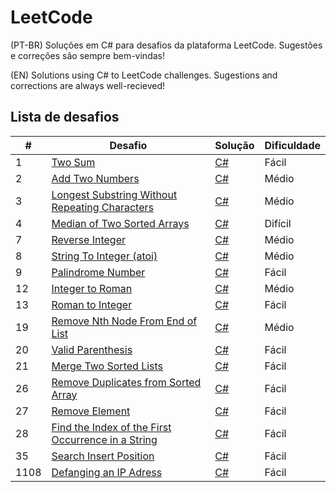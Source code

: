 # LeetCode

(PT-BR)
Soluções em C# para desafios da plataforma LeetCode. Sugestões e correções são sempre bem-vindas!

(EN)
Solutions using C# to LeetCode challenges. Sugestions and corrections are always well-recieved!

## Lista de desafios

| # | Desafio | Solução | Dificuldade |
|---| ----- | -------- | ---------- |
|1|[Two Sum](https://leetcode.com/problems/two-sum/) | [C#](./1_TwoSum/1_TwoSum.cs) |Fácil|
|2|[Add Two Numbers](https://leetcode.com/problems/add-two-numbers/) | [C#](./2_AddTwoNumbers/2_AddTwoNumbers.cs) |Médio|
|3|[Longest Substring Without Repeating Characters](https://leetcode.com/problems/longest-substring-without-repeating-characters/) | [C#](./3_LongestSubstringWithoutRepeatingCharacters/3_LongestSubstringWithoutRepeatingCharacters.cs) |Médio|
|4|[Median of Two Sorted Arrays](https://leetcode.com/problems/median-of-two-sorted-arrays/) | [C#](./4_MedianOfTwoSortedArrays/4_MedianOfTwoSortedArrays.cs) |Difícil|
|7|[Reverse Integer](https://leetcode.com/problems/reverse-integer/) | [C#](./7_ReverseInteger/7_ReverseInteger.cs) |Médio|
|8|[String To Integer (atoi)](https://leetcode.com/problems/string-to-integer-atoi/) | [C#](./8_StringToInteger/8_StringToInteger.cs) |Médio|
|9|[Palindrome Number](https://leetcode.com/problems/palindrome-number/) | [C#](./9_PalindromeNumber/9_PalindromeNumber.cs) |Fácil|
|12|[Integer to Roman](https://leetcode.com/problems/integer-to-roman/) | [C#](./12_IntegerToRoman/12_IntegerToRoman.cs) |Médio|
|13|[Roman to Integer](https://leetcode.com/problems/roman-to-integer/) | [C#](./13_RomanToInteger/13_RomanToInteger.cs) |Fácil|
|19|[Remove Nth Node From End of List](https://leetcode.com/problems/remove-nth-node-from-end-of-list/description/) | [C#](./19_RemoveNthNodeFromEndOfList/19_RemoveNthNodeFromEndOfList.cs) |Médio|
|20|[Valid Parenthesis](https://leetcode.com/problems/valid-parentheses/) | [C#](./20_ValidParentheses/20_ValidParentheses.cs) |Fácil|
|21|[Merge Two Sorted Lists](https://leetcode.com/problems/merge-two-sorted-lists/) | [C#](./21_MergeTwoSortedLists/21_MergeTwoSortedLists.cs) |Fácil|
|26|[Remove Duplicates from Sorted Array](https://leetcode.com/problems/remove-duplicates-from-sorted-array/) | [C#](./26_RemoveDuplicatesFromSortedArray/26_RemoveDuplicatesFromSortedArray.cs) |Fácil|
|27|[Remove Element](https://leetcode.com/problems/remove-element/) | [C#](./27_RemoveElement/27_RemoveElement.cs) |Fácil|
|28|[Find the Index of the First Occurrence in a String](https://leetcode.com/problems/find-the-index-of-the-first-occurrence-in-a-string/) | [C#](./28_FindTheIndexOfTheFirstOccurenceInAString/28_FindTheIndexOfTheFirstOccurenceInAString.cs) |Fácil|
|35|[Search Insert Position](https://leetcode.com/problems/search-insert-position/) | [C#](./35_SearchInsertPosition/35_SearchInsertPosition.cs) |Fácil|
|1108|[Defanging an IP Adress](https://leetcode.com/problems/defanging-an-ip-address/) | [C#](./1108_DefangingAnIPAdress/1108_DefangingAnIPAdress.cs) |Fácil|
